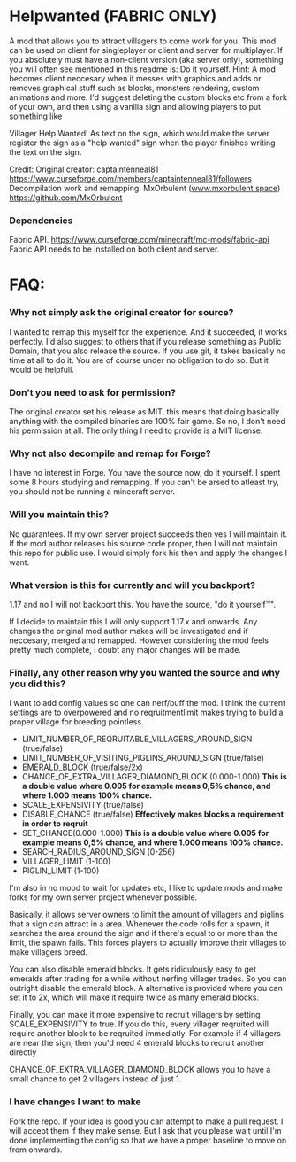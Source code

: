 # Helpwanted (FABRIC ONLY)
A mod that allows you to attract villagers to come work for you.
This mod can be used on client for singleplayer or client and server for multiplayer.
If you absolutely must have a non-client version (aka server only), something you will often see
mentioned in this readme is: Do it yourself.
Hint: A mod becomes client neccesary when it messes with graphics and adds or removes graphical stuff such as blocks, monsters rendering, custom animations and more.
I'd suggest deleting the custom blocks etc from a fork of your own, and then using a vanilla sign and allowing players to put something like

Villager
Help
Wanted!
As text on the sign, which would make the server register the sign as a "help wanted" sign when the player finishes writing the text on the sign.

Credit:
Original creator: captaintenneal81 https://www.curseforge.com/members/captaintenneal81/followers
Decompilation work and remapping: MxOrbulent (www.mxorbulent.space) https://github.com/MxOrbulent

### Dependencies
Fabric API. https://www.curseforge.com/minecraft/mc-mods/fabric-api
Fabric API needs to be installed on both client and server.

# FAQ:

### Why not simply ask the original creator for source?
I wanted to remap this myself for the experience. And it succeeded, it works perfectly.
I'd also suggest to others that if you release something as Public Domain, that you also
release the source. If you use git, it takes basically no time at all to do it.
You are of course under no obligation to do so. But it would be helpfull.


### Don't you need to ask for permission?
The original creator set his release as MIT, this means that doing basically anything with the compiled binaries are
100% fair game. So no, I don't need his permission at all. The only thing I need to provide is a MIT license.

### Why not also decompile and remap for Forge?
I have no interest in Forge. You have the source now, do it yourself. I spent some 8 hours studying
and remapping. If you can't be arsed to atleast try, you should not be running a minecraft server.

### Will you maintain this?
No guarantees. If my own server project succeeds then yes I will maintain it.
If the mod author releases his source code proper, then I will not maintain this repo for public use.
I would simply fork his then and apply the changes I want. 

### What version is this for currently and will you backport?
1.17 and no I will not backport this. You have the source, "do it yourself™".

If I decide to maintain this I will only support 1.17.x and onwards.
Any changes the original mod author makes will be investigated and if neccesary, merged and remapped.
However considering the mod feels pretty much complete, I doubt any major changes will be made.

### Finally, any other reason why you wanted the source and why you did this?
I want to add config values so one can nerf/buff the mod. I think the current settings are to overpowered 
and no reqruitmentlimit makes trying to build a proper village for breeding pointless.
- LIMIT_NUMBER_OF_REQRUITABLE_VILLAGERS_AROUND_SIGN (true/false)
- LIMIT_NUMBER_OF_VISITING_PIGLINS_AROUND_SIGN (true/false)
- EMERALD_BLOCK (true/false/2x)
- CHANCE_OF_EXTRA_VILLAGER_DIAMOND_BLOCK (0.000-1.000) **This is a double value where 0.005 for example means 0,5% chance,
  and where 1.000 means 100% chance.**
- SCALE_EXPENSIVITY (true/false)
- DISABLE_CHANCE (true/false) **Effectively makes blocks a requirement in order to reqruit**
- SET_CHANCE(0.000-1.000) **This is a double value where 0.005 for example means 0,5% chance, 
and where 1.000 means 100% chance.**
- SEARCH_RADIUS_AROUND_SIGN (0-256)
- VILLAGER_LIMIT (1-100)
- PIGLIN_LIMIT (1-100)

I'm also in no mood to wait for updates etc, I like to update mods and make forks for my own server project whenever possible.

Basically, it allows server owners to limit the amount of villagers and piglins that a sign
can attract in a area. Whenever the code rolls for a spawn, it searches the area around the sign and if
there's equal to or more than the limit, the spawn fails. This forces players to
actually improve their villages to make villagers breed. 

You can also disable emerald blocks. It gets ridiculously easy to get emeralds after trading for a while
without nerfing villager trades.
So you can outright disable the emerald block. A alternative is provided where you can
set it to 2x, which will make it require twice as many emerald blocks.

Finally, you can make it more expensive to recruit villagers by setting SCALE_EXPENSIVITY to true.
If you do this, every villager reqruited will require another block to be reqruited immediatly.
For example if 4 villagers are near the sign, then you'd need 4 emerald blocks to recruit another directly

CHANCE_OF_EXTRA_VILLAGER_DIAMOND_BLOCK allows you to have a small chance to get 2 villagers instead of just 1.
### I have changes I want to make
Fork the repo. If your idea is good you can attempt to make a pull request. I will accept them if they make sense.
But I ask that you please wait until I'm done implementing the config so that we have a proper baseline to move on from onwards.
